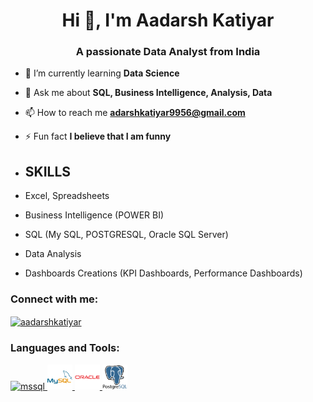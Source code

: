 <h1 align="center">Hi 👋, I'm Aadarsh Katiyar</h1>
<h3 align="center">A passionate Data Analyst from India</h3>

- 🌱 I’m currently learning **Data Science**

- 💬 Ask me about **SQL, Business Intelligence, Analysis, Data**

- 📫 How to reach me **adarshkatiyar9956@gmail.com**

- ⚡ Fun fact **I believe that I am funny**
- ## SKILLS
- Excel, Spreadsheets
- Business Intelligence (POWER BI)
- SQL (My SQL, POSTGRESQL, Oracle SQL Server)
- Data Analysis
- Dashboards Creations (KPI Dashboards, Performance Dashboards)
  
<h3 align="left">Connect with me:</h3>
<p align="left">
<a href="https://linkedin.com/in/aadarshkatiyar" target="blank"><img align="center" src="https://raw.githubusercontent.com/rahuldkjain/github-profile-readme-generator/master/src/images/icons/Social/linked-in-alt.svg" alt="aadarshkatiyar" height="30" width="40" /></a>
</p>

<h3 align="left">Languages and Tools:</h3>
<p align="left"> <a href="https://www.microsoft.com/en-us/sql-server" target="_blank" rel="noreferrer"> <img src="https://www.svgrepo.com/show/303229/microsoft-sql-server-logo.svg" alt="mssql" width="40" height="40"/> </a> <a href="https://www.mysql.com/" target="_blank" rel="noreferrer"> <img src="https://raw.githubusercontent.com/devicons/devicon/master/icons/mysql/mysql-original-wordmark.svg" alt="mysql" width="40" height="40"/> </a> <a href="https://www.oracle.com/" target="_blank" rel="noreferrer"> <img src="https://raw.githubusercontent.com/devicons/devicon/master/icons/oracle/oracle-original.svg" alt="oracle" width="40" height="40"/> </a> <a href="https://www.postgresql.org" target="_blank" rel="noreferrer"> <img src="https://raw.githubusercontent.com/devicons/devicon/master/icons/postgresql/postgresql-original-wordmark.svg" alt="postgresql" width="40" height="40"/> </a> </p>

<!--
**aadarshkatiyar/aadarshkatiyar** is a ✨ _special_ ✨ repository because its `README.md` (this file) appears on your GitHub profile.

Here are some ideas to get you started:

- 🔭 I’m currently working on ...
- 🌱 I’m currently learning ...
- 👯 I’m looking to collaborate on ...
- 🤔 I’m looking for help with ...
- 💬 Ask me about ...
- 📫 How to reach me: ...
- 😄 Pronouns: ...
- ⚡ Fun fact: ...
-->
